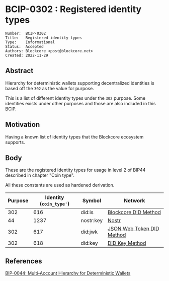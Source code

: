 # BCIP-0302 : Registered identity types

```
Number:  BCIP-0302
Title:   Registered identity types
Type:    Informational
Status:  Accepted
Authors: Blockcore <post@blockcore.net>
Created: 2022-11-29
```

## Abstract

Hierarchy for deterministic wallets supporting decentralized identities is based off the `302` as the value for purpose.

This is a list of different identity types under the `302` purpose. Some identities exists under other purposes and those are also included in this BCIP.

## Motivation

Having a known list of identity types that the Blockcore ecosystem supports.

## Body

These are the registered identity types for usage in level 2 of BIP44 described in chapter "Coin type".

All these constants are used as hardened derivation.

| Purpose | Identity (`coin_type'`) | Symbol | Network |
| ---------- | ---------- | ------------- | ------------------------------ |
| 302        | 616        | did:is        | [Blockcore DID Method](https://github.com/block-core/blockcore-did-method)            |
| 44         | 1237       | nostr:key     | [Nostr](https://github.com/nostr-protocol/)                                           |
| 302        | 617        | did:jwk       | [JSON Web Token DID Method](https://github.com/OR13/did-jwk-1/blob/main/spec.md)      |
| 302        | 618        | did:key       | [DID Key Method](https://w3c-ccg.github.io/did-method-key/)                           |

## References

[BIP-0044: Multi-Account Hierarchy for Deterministic Wallets](https://github.com/bitcoin/bips/blob/master/bip-0044.mediawiki)
